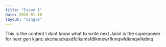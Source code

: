 ```yaml
---
title: "Essay 1"
date: 2025-01-18
layout: "single"
---
```

This is the content
I dont know what to write next
Jainil is the superpower for next gen
kjanc
akcmasckasdfclkamsfdlkmewrfkmqwldkmqwlkdmq

